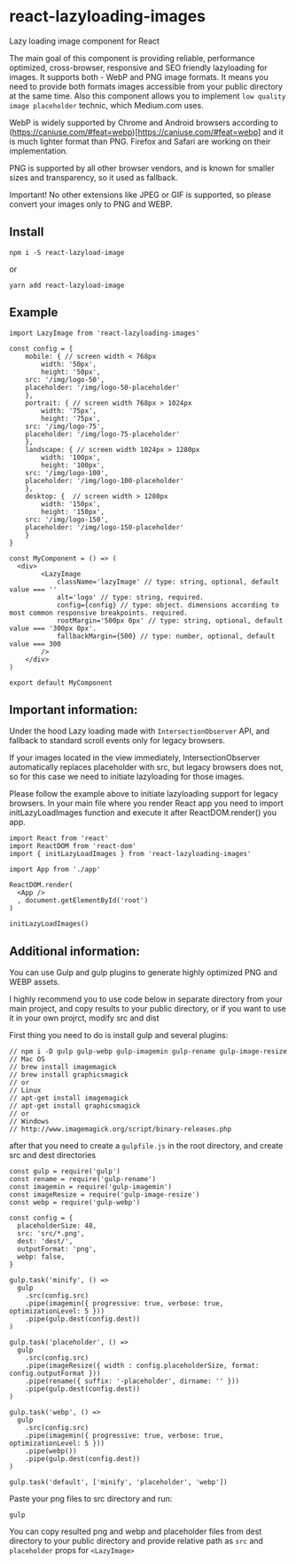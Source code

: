 # react-lazyloading-images
Lazy loading image component for React

The main goal of this component is providing reliable, performance optimized, cross-browser, responsive and SEO friendly lazyloading for images. It supports both - WebP and PNG image formats. It means you need to provide both formats images accessible from your public directory at the same time. Also this component allows you to implement `low quality image placeholder` technic, which Medium.com uses.

WebP is widely supported by Chrome and Android browsers according to (https://caniuse.com/#feat=webp)[https://caniuse.com/#feat=webp] and it is much lighter format than PNG. Firefox and Safari are working on their implementation.

PNG is supported by all other browser vendors, and is known for smaller sizes and transparency, so it used as fallback.

Important! No other extensions like JPEG or GIF is supported, so please convert your images only to PNG and WEBP.

## Install

```
npm i -S react-lazyload-image
```
or
```
yarn add react-lazyload-image
```

## Example

```
import LazyImage from 'react-lazyloading-images'

const config = {
	mobile: { // screen width < 768px
		width: '50px',
		height: '50px',
    src: '/img/logo-50',
    placeholder: '/img/logo-50-placeholder'
	},
	portrait: { // screen width 768px > 1024px
		width: '75px',
		height: '75px',
    src: '/img/logo-75',
    placeholder: '/img/logo-75-placeholder'
	},
	landscape: { // screen width 1024px > 1280px
		width: '100px',
		height: '100px',
    src: '/img/logo-100',
    placeholder: '/img/logo-100-placeholder'
	},
	desktop: {  // screen width > 1280px
		width: '150px',
		height: '150px',
    src: '/img/logo-150',
    placeholder: '/img/logo-150-placeholder'
	}
}

const MyComponent = () => (
  <div>
		<LazyImage
			className='lazyImage' // type: string, optional, default value === ''
			alt='logo' // type: string, required.
			config={config} // type: object. dimensions according to most common responsive breakpoints. required.
			rootMargin='500px 0px' // type: string, optional, default value === '300px 0px'.
			fallbackMargin={500} // type: number, optional, default value === 300
		/>
	</div>
)

export default MyComponent
```

## Important information:

Under the hood Lazy loading made with `IntersectionObserver` API, and fallback to standard scroll events only for legacy browsers.

If your images located in the view immediately, IntersectionObserver automatically replaces placeholder with src, but legacy browsers does not, so for this case we need to initiate lazyloading for those images.


Please follow the example above to initiate lazyloading support for legacy browsers. In your main file where you render React app you need to import initLazyLoadImages function and execute it after ReactDOM.render() you app.

```
import React from 'react'
import ReactDOM from 'react-dom'
import { initLazyLoadImages } from 'react-lazyloading-images'

import App from './app'

ReactDOM.render(
  <App />
  , document.getElementById('root')
)

initLazyLoadImages()

```

## Additional information:

You can use Gulp and gulp plugins to generate highly optimized PNG and WEBP assets.

I highly recommend you to use code below in separate directory from your main project, and copy results to your public directory, or if you want to use it in your own projrct, modify src and dist

First thing you need to do is install gulp and several plugins:

```
// npm i -D gulp gulp-webp gulp-imagemin gulp-rename gulp-image-resize
// Mac OS
// brew install imagemagick
// brew install graphicsmagick
// or
// Linux
// apt-get install imagemagick
// apt-get install graphicsmagick
// or
// Windows
// http://www.imagemagick.org/script/binary-releases.php
```
after that you need to create a `gulpfile.js` in the root directory, and create src and dest directories

```
const gulp = require('gulp')
const rename = require('gulp-rename')
const imagemin = require('gulp-imagemin')
const imageResize = require('gulp-image-resize')
const webp = require('gulp-webp')

const config = {
  placeholderSize: 48,
  src: 'src/*.png',
  dest: 'dest/',
  outputFormat: 'png',
  webp: false,
}

gulp.task('minify', () =>
  gulp
    .src(config.src)
    .pipe(imagemin({ progressive: true, verbose: true, optimizationLevel: 5 }))
    .pipe(gulp.dest(config.dest))
)

gulp.task('placeholder', () =>
  gulp
    .src(config.src)
    .pipe(imageResize({ width : config.placeholderSize, format: config.outputFormat }))
    .pipe(rename({ suffix: '-placeholder', dirname: '' }))
    .pipe(gulp.dest(config.dest))
)

gulp.task('webp', () =>
  gulp
    .src(config.src)
    .pipe(imagemin({ progressive: true, verbose: true, optimizationLevel: 5 }))
    .pipe(webp())
    .pipe(gulp.dest(config.dest))
)

gulp.task('default', ['minify', 'placeholder', 'webp'])
```

Paste your png files to src directory and run:

```
gulp
```

You can copy resulted png and webp and placeholder files from dest directory to your public directory and provide relative path as `src` and `placeholder` props for `<LazyImage>`
